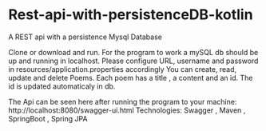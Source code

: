 # Rest-api-with-persistenceDB-kotlin
A REST api with a persistence Mysql Database

Clone or download and run. 
For the program to work a mySQL db should be up and running in localhost. 
Please configure URL, username and password in resources/application.properties accordingly
You can create, read, update and delete Poems.
Each poem has a title ,  a content and an id. 
The id is updated automaticaly in db.

The Api can be seen here after running the program to your machine: http://localhost:8080/swagger-ui.html 
Technologies: Swagger , Maven , SpringBoot , Spring JPA
